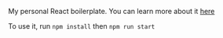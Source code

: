 My personal React boilerplate. You can learn more about it [here](https://sebhastian.com/react-configuration-tutorial)

To use it, run `npm install` then `npm run start`